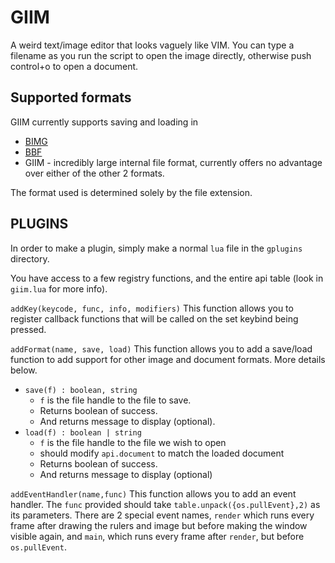 
# GIIM
A weird text/image editor that looks vaguely like VIM. You can type a filename as you run the script to open the image directly, 
otherwise push control+o to open a document.

## Supported formats
GIIM currently supports saving and loading in

* [BIMG](https://github.com/SkyTheCodeMaster/bimg)
* [BBF](https://github.com/9551-Dev/BLBFOR)
* GIIM - incredibly large internal file format, currently offers no advantage over either of the other 2 formats.

The format used is determined solely by the file extension.

## PLUGINS
In order to make a plugin, simply make a normal `lua` file in the `gplugins` directory.

You have access to a few registry functions, and the entire api table (look in `giim.lua` for more info).

`addKey(keycode, func, info, modifiers)` This function allows you to register callback functions that will be called on the set keybind being pressed.

`addFormat(name, save, load)` This function allows you to add a save/load function to add support for other image and document formats. More details below.

* `save(f) : boolean, string` 
  * `f` is the file handle to the file to save. 
  * Returns boolean of success.
  * And returns message to display (optional).
* `load(f) : boolean | string` 
  * `f` is the file handle to the file we wish to open
  * should modify `api.document` to match the loaded document
  * Returns boolean of success.
  * And returns message to display (optional)

`addEventHandler(name,func)` This function allows you to add an event handler. The `func` provided should take `table.unpack({os.pullEvent},2)` as its parameters. There are 2 special event names, `render` which runs every frame after drawing the rulers and image but before making the window visible again, and `main`, which runs every frame after `render`, but before `os.pullEvent`.